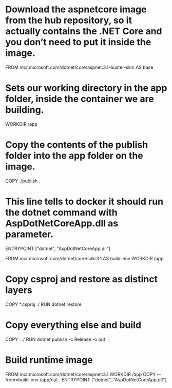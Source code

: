 # Download the aspnetcore image from the hub repository, so it actually contains the .NET Core and you don’t need to put it inside the image.
FROM mcr.microsoft.com/dotnet/core/aspnet:3.1-buster-slim AS base

# Sets our working directory in the app folder, inside the container we are building.
WORKDIR /app

# Copy the contents of the publish folder into the app folder on the image.
COPY ./publish .

# This line tells to docker it should run the dotnet command with AspDotNetCoreApp.dll as parameter.
ENTRYPOINT ["dotnet", "AspDotNetCoreApp.dll"]



FROM mcr.microsoft.com/dotnet/core/sdk:3.1 AS build-env
WORKDIR /app

# Copy csproj and restore as distinct layers
COPY *.csproj ./
RUN dotnet restore

# Copy everything else and build
COPY . ./
RUN dotnet publish -c Release -o out

# Build runtime image
FROM mcr.microsoft.com/dotnet/core/aspnet:3.1
WORKDIR /app
COPY --from=build-env /app/out .
ENTRYPOINT ["dotnet", "AspDotNetCoreApp.dll"]
